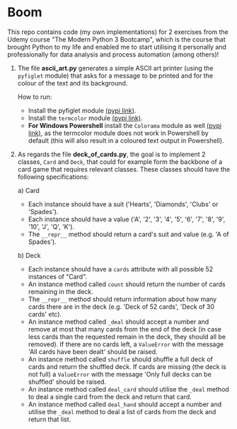 # Boom

This repo contains code (my own implementations) for 2 exercises from the Udemy course "The Modern Python 3 Bootcamp", which is the course that brought Python to my life and enabled me to start utilising it personally and professionally for data analysis and process automation (among others)!

1) The file __ascii_art.py__ generates a simple ASCII art printer (using the `pyfiglet` module) that asks for a message to be printed and for the colour of the text and its background.

    How to run:

     - Install the pyfiglet module [(pypi link)](https://pypi.org/project/pyfiglet/0.7/).
     - Install the `termcolor` module [(pypi link)](https://pypi.org/project/termcolor/).
     - __For Windows Powershell__ install the `Colorama` module as well [(pypi link)](https://pypi.org/project/colorama/), as the termcolor module does not work in             Powershell by default (this will also result in a coloured text output in Powershell).

2) As regards the file __deck_of_cards.py__, the goal is to implement 2 classes, `Card` and `Deck`, that could for example form the backbone of a card game that requires relevant classes. These classes should have the following specifications:

    a) Card
  
      - Each instance should have a suit ('Hearts', 'Diamonds', 'Clubs' or 'Spades').
      - Each instance should have a value ('A', '2', '3', '4', '5', '6', '7', '8', '9', '10', 'J', 'Q', 'K').
      - The `__repr__` method should return a card's suit and value (e.g. 'A of Spades').
      
    b) Deck
  
      - Each instance should have a `cards` attribute with all possible 52 instances of "Card".
      - An instance method called `count` should return the number of cards remaining in the deck.
      - The `__repr__` method should return information about how many cards there are in the deck (e.g. 'Deck of 52 cards', 'Deck of 30 cards' etc).
      - An instance method called `_deal` should accept a number and remove at most that many cards from the end of the deck (in case less cards than the requested remain         in the deck, they should all be removed). If there are no cards left, a `ValueError` with the message 'All cards have been dealt' should be raised.
      - An instance method called `shuffle` should shuffle a full deck of cards and return the shuffled deck. If cards are missing (the deck is not full) a `ValueError`           with the message 'Only full decks can be shuffled' should be raised. 
      - An instance method called `deal_card` should utilise the `_deal` method to deal a single card from the deck and return that card.
      - An instance method called `deal_hand` should accept a number and utilise the `_deal` method to deal a list of cards from the deck and return that list.
